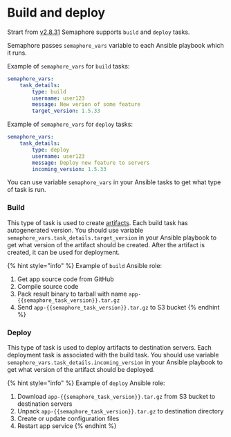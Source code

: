 # Build and deploy

Strart from [v2.8.31](https://github.com/ansible-semaphore/semaphore/releases/tag/v2.8.0) Semaphore supports `build` and `deploy` tasks. 

Semaphore passes `semaphore_vars` variable to each Ansible playbook which it runs.

Example of `semaphore_vars` for `build` tasks:

```yaml
semaphore_vars:
    task_details:
        type: build
        username: user123
        message: New verion of some feature
        target_version: 1.5.33
```

Example of `semaphore_vars` for `deploy` tasks:

```yaml
semaphore_vars:
    task_details:
        type: deploy
        username: user123
        message: Deploy new feature to servers
        incoming_version: 1.5.33
```

You can use variable `semaphore_vars` in your Ansible tasks to get what type of task is run.

### Build

This type of task is used to create [artifacts](https://en.wikipedia.org/wiki/Artifact\_\(software\_development\)). Each build task has autogenerated version. You should use variable `semaphore_vars.task_details.target_version` in your Ansible playbook to get what version of the artifact should be created. After the artifact is created, it can be used for deployment.

{% hint style="info" %}
Example of `build` Ansible role:

1. Get app source code from GitHub
2. Compile source code
3. Pack result binary to tarball with name `app-{{semaphore_task_version}}.tar.gz`
4. Send `app-{{semaphore_task_version}}.tar.gz` to S3 bucket
{% endhint %}

### Deploy

This type of task is used to deploy artifacts to destination servers. Each deployment task is associated with the build task. You should use variable `semaphore_vars.task_details.incoming_version` in your Ansible playbook to get what version of the artifact should be deployed.

{% hint style="info" %}
Example of `deploy` Ansible role:

1. Download `app-{{semaphore_task_version}}.tar.gz` from S3 bucket to destination servers
2. Unpack `app-{{semaphore_task_version}}.tar.gz` to destination directory
3. Create or update configuration files
4. Restart app service
{% endhint %}

